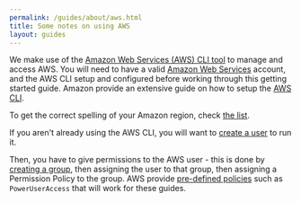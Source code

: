 ```yaml
---
permalink: /guides/about/aws.html
title: Some notes on using AWS
layout: guides
---
```


We make use of the [Amazon Web Services (AWS) CLI
tool](http://docs.aws.amazon.com/cli/latest/userguide/cli-chap-welcome.html)
to manage and access AWS.  You will need to have a valid [Amazon Web
Services](http://aws.amazon.com) account, and the AWS CLI setup and
configured before working through this getting started guide. Amazon
provide an extensive guide on how to setup the [AWS
CLI](http://docs.aws.amazon.com/cli/latest/userguide/cli-chap-getting-set-up.html).

To get the correct spelling of your Amazon region, check [the
list](http://docs.aws.amazon.com/general/latest/gr/rande.html#ec2_region).

If you aren't already using the AWS CLI, you will want to [create a
user](http://docs.aws.amazon.com/IAM/latest/UserGuide/Using_WorkingWithGroupsAndUsers.html)
to run it.

Then, you have to give permissions to the AWS user - this is done by
[creating a
group](http://docs.aws.amazon.com/IAM/latest/UserGuide/Using_CreatingAndListingGroups.html),
then assigning the user to that group, then assigning a Permission
Policy to the group. AWS provide [pre-defined
policies](http://docs.aws.amazon.com/IAM/latest/UserGuide/policies_managed-vs-inline.html)
such as `PowerUserAccess` that will work for these guides.
